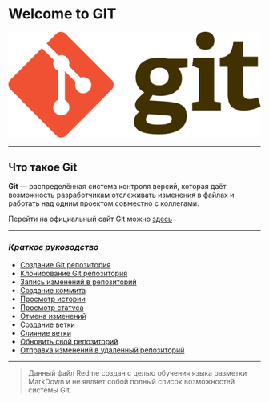 # **Welcome to GIT**

![git image](./png/git.png)

***

## Что такое Git

**Git** — распределённая система контроля версий, которая даёт возможность разработчикам отслеживать изменения в файлах и работать над одним проектом совместно с коллегами.

Перейти на официальный сайт Git можно [здесь](https://git-scm.com/)

***

### *Краткое руководство*

* [Создание Git репозитория](./menu/create.md)
* [Клонирование Git репозитория](./menu/clone.md)
* [Запись изменений в репозиторий](./menu/add.md)
* [Создание коммита](./menu/commit.md)
* [Просмотр истории](./menu/log.md)
* [Просмотр статуса](./menu/status.md)
* [Отмена изменений](./menu/reset.md)
* [Создание ветки](./menu/branch.md)
* [Слияние ветки](./menu/merge.md)
* [Обновить свой репозиторий](./menu/pull.md)
* [Отправка изменений в удаленный репозиторий](./menu/push.md)

***

> Данный файл Redme создан с целью обучения языка разметки MarkDown и не являет собой полный список возможностей системы Git.
